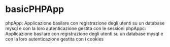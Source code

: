 # basicPHPApp
phpApp: Applicazione basilare con registrazione degli utenti su un database mysql e con la loro autenticazione gestita con le sessioni
phpAppc: Applicazione basilare con registrazione degli utenti su un database mysql e con la loro autenticazione gestita con i cookies
